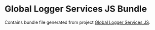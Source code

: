 # Global Logger Services JS Bundle #

Contains bundle file generated from project [Global Logger Services JS](https://bitbucket.org/nuxibatechnologies/global-logger-services-js).